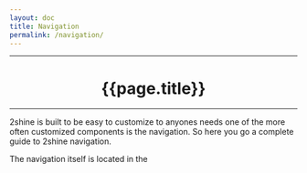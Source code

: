```yaml
---
layout: doc
title: Navigation 
permalink: /navigation/
---
```


---

# <center> {{page.title}}  </center>

---

2shine is built to be easy to customize to anyones needs one of the more often customized components is the navigation. 
So here you go a complete guide to 2shine navigation. 

The navigation itself is located in the 